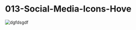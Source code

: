 # 013-Social-Media-Icons-Hove
![dgfdsgdf](https://user-images.githubusercontent.com/73972922/171926446-fe83edbd-2ae7-4528-906e-a3f4e18f4789.gif)
